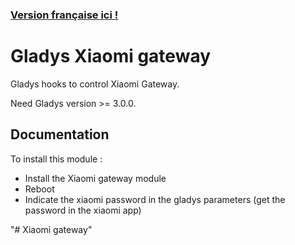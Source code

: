 ### [Version française ici !](README_FR.md)

# Gladys Xiaomi gateway

Gladys hooks to control Xiaomi Gateway.

Need Gladys version >= 3.0.0.

## Documentation

To install this module : 

- Install the Xiaomi gateway module
- Reboot
- Indicate the xiaomi password in the gladys parameters (get the password in the xiaomi app)


"# Xiaomi gateway" 
